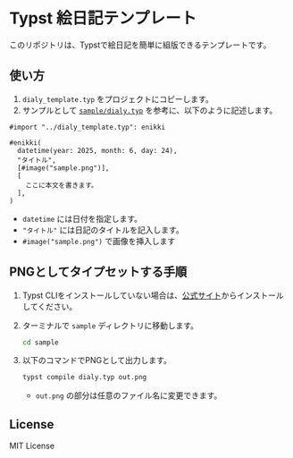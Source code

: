 # Typst 絵日記テンプレート

このリポジトリは、Typstで絵日記を簡単に組版できるテンプレートです。

## 使い方

1. `dialy_template.typ` をプロジェクトにコピーします。
2. サンプルとして [`sample/dialy.typ`](sample/dialy.typ) を参考に、以下のように記述します。

```typ
#import "../dialy_template.typ": enikki

#enikki(
  datetime(year: 2025, month: 6, day: 24),
  "タイトル",
  [#image("sample.png")],
  [
    ここに本文を書きます。
  ],
)
```

- `datetime` には日付を指定します。
- `"タイトル"` には日記のタイトルを記入します。
- `#image("sample.png")` で画像を挿入します

## PNGとしてタイプセットする手順

1. Typst CLIをインストールしていない場合は、[公式サイト](https://typst.app/)からインストールしてください。
2. ターミナルで `sample` ディレクトリに移動します。

   ```sh
   cd sample
   ```

3. 以下のコマンドでPNGとして出力します。

   ```sh
   typst compile dialy.typ out.png
   ```

   - `out.png` の部分は任意のファイル名に変更できます。

## License
MIT License